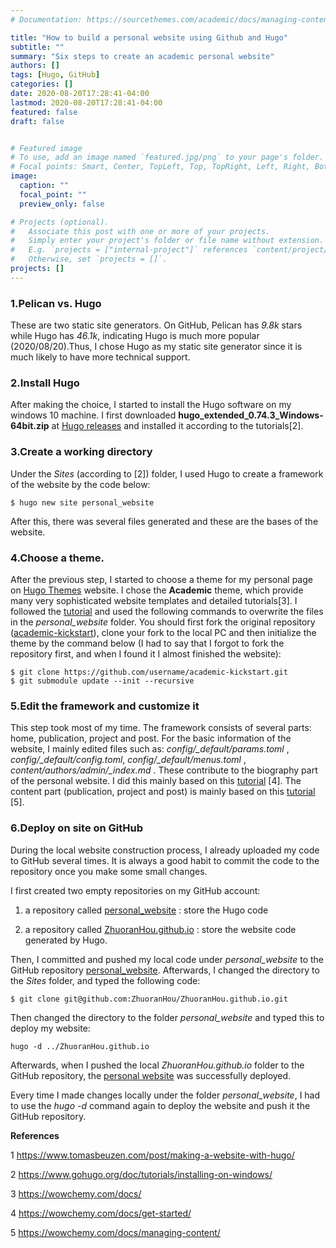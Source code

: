 ```yaml
---
# Documentation: https://sourcethemes.com/academic/docs/managing-content/

title: "How to build a personal website using Github and Hugo"
subtitle: ""
summary: "Six steps to create an academic personal website"
authors: []
tags: [Hugo, GitHub]
categories: []
date: 2020-08-20T17:28:41-04:00
lastmod: 2020-08-20T17:28:41-04:00
featured: false
draft: false


# Featured image
# To use, add an image named `featured.jpg/png` to your page's folder.
# Focal points: Smart, Center, TopLeft, Top, TopRight, Left, Right, BottomLeft, Bottom, BottomRight.
image:
  caption: ""
  focal_point: ""
  preview_only: false

# Projects (optional).
#   Associate this post with one or more of your projects.
#   Simply enter your project's folder or file name without extension.
#   E.g. `projects = ["internal-project"]` references `content/project/deep-learning/index.md`.
#   Otherwise, set `projects = []`.
projects: []
---
```



### 1.Pelican vs. Hugo 

These are two static site generators. On GitHub, Pelican has _9.8k_ stars while Hugo has _46.1k_, indicating Hugo is much more popular (2020/08/20).Thus, I chose Hugo as my static site generator since it is much likely to have more technical support.



### 2.Install Hugo
After making the choice, I started to install the Hugo software on my windows 10 machine. I first downloaded **hugo_extended_0.74.3_Windows-64bit.zip** at [Hugo releases](https://github.com/gohugoio/hugo/releases) and installed it according to the tutorials[2].



### 3.Create a working directory
Under the _Sites_ (according to [2]) folder,  I used Hugo to create a framework of the website by the code below:

```
$ hugo new site personal_website
```

After this, there was several files generated and these are the bases of the website.



### 4.Choose a theme.

After the previous step, I started to choose a theme for my personal page on [Hugo Themes](https://themes.gohugo.io/) website.  I chose the **Academic** theme, which provide many very sophisticated website templates and detailed tutorials[3]. I followed the [tutorial](https://wowchemy.com/docs/install-locally/#install-with-git) and used the following commands to overwrite the files in the _personal_website_ folder. You should first fork the original repository ([academic-kickstart](https://github.com/wowchemy/starter-academic)), clone your fork to the local PC and then initialize the theme by the command below (I had to say that I forgot to fork the repository first, and when I found it I almost finished the website):

```
$ git clone https://github.com/username/academic-kickstart.git
$ git submodule update --init --recursive
```



### 5.Edit the framework and customize it

This step took most of my time. The framework consists of several parts: home, publication, project and post. For the basic information of the website, I mainly edited files such as: *config/_default/params.toml* , *config/_default/config.toml*, *config/_default/menus.toml* , *content/authors/admin/_index.md* . These contribute to the biography part of the personal website. I did this mainly based on this [tutorial](https://wowchemy.com/docs/get-started/) [4].  The content part (publication, project and post) is mainly based on this [tutorial](https://wowchemy.com/docs/managing-content/) [5].



### 6.Deploy on site on GitHub

During the local website construction process, I already uploaded my code to GitHub several times. It is always a good habit to commit the code to the repository once you make some small changes.  

I first created two empty repositories on my GitHub account:

1) a repository called [personal_website](https://github.com/ZhuoranHou/personal_website) : store the Hugo code

2) a repository called [ZhuoranHou.github.io](https://github.com/ZhuoranHou/ZhuoranHou.github.io) : store the website code generated by Hugo.

Then, I committed and pushed my local code under _personal_website_ to the GitHub repository [personal_website](https://github.com/ZhuoranHou/personal_website). Afterwards, I changed the directory to the _Sites_ folder, and typed the following code:

```
$ git clone git@github.com:ZhuoranHou/ZhuoranHou.github.io.git
```

Then changed the directory to the folder _personal_website_ and typed this to deploy my website:

```
hugo -d ../ZhuoranHou.github.io
```

Afterwards, when I pushed the local _ZhuoranHou.github.io_ folder to the GitHub repository, the [personal website](https://zhuoranhou.github.io/) was successfully deployed.  

Every time I made changes locally under the folder _personal_website_, I had to use the _hugo -d_ command again to deploy the website and push it the GitHub repository.



**References** 

1 https://www.tomasbeuzen.com/post/making-a-website-with-hugo/

2 https://www.gohugo.org/doc/tutorials/installing-on-windows/

3 https://wowchemy.com/docs/

4 https://wowchemy.com/docs/get-started/

5 https://wowchemy.com/docs/managing-content/



